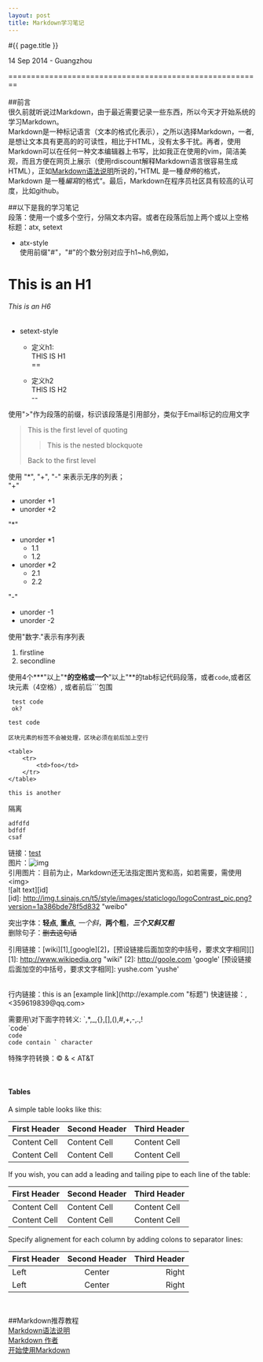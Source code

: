 ```yaml
---
layout: post
title: Markdown学习笔记
---
```


#{{ page.title }}  
<p class="meta">14 Sep 2014 - Guangzhou</p> 

========================================================  
<br>
##前言  
很久前就听说过Markdown，由于最近需要记录一些东西，所以今天才开始系统的学习Markdown。  
Markdown是一种标记语言（文本的格式化表示），之所以选择Markdown，一者,是想让文本具有更高的的可读性，相比于HTML，没有太多<tag>干扰。再者，使用Markdown可以在任何一种文本编辑器上书写，比如我正在使用的vim，简洁美观，而且方便在网页上展示（使用rdiscount解释Markdown语言很容易生成HTML），正如[Markdown语法说明][]所说的，”HTML 是一種*發佈*的格式，Markdown 是一種*編寫*的格式“。最后，Markdown在程序员社区具有较高的认可度，比如github。  

##以下是我的学习笔记  
段落：使用一个或多个空行，分隔文本内容。或者在段落后加上两个或以上空格  
标题：atx, setext  

* atx-style  
使用前缀"#"，"#"的个数分别对应于h1~h6,例如，  
# This is an H1  
###### This is an H6  

* setext-style  
	* 定义h1:  
	THIS IS H1  
	== 

	* 定义h2  
	THIS IS H2  
	-- 


使用">"作为段落的前缀，标识该段落是引用部分，类似于Email标记的应用文字     
> This is the first level of quoting
>
> > This is the nested blockquote
>
> Back to the first level

使用 "*", "+", "-" 来表示无序的列表；  
"+"  

+ unorder +1
+ unorder +2

"*"

* unorder *1
	* 1.1
	* 1.2
* unorder *2
	* 2.1
	* 2.2

"-" 

- unorder -1
- unorder -2

使用"数字."表示有序列表  

1. firstline
2. secondline  

使用4个***"以上"***的空格或一个**"以上"**的tab标记代码段落，或者`code`,或者区块元素（4空格）, 或者前后\`\`\`包围
    
     test code
     ok?

`test code`

    区块元素的标签不会被处理，区块必须在前后加上空行

	<table>
		<tr>
			<td>foo</td>
		</tr>
	</table>
	
	this is another  

隔离  

```
adfdfd
bdfdf
csaf
```

链接：[test](http://dfdf.com "标题")  
图片：![img](http://dfdf.com/img.png, "可以是相对路径")  
引用图片：目前为止，Markdown还无法指定图片宽和高，如若需要，需使用<img\>  
![alt text][id]  
[id]: http://img.t.sinajs.cn/t5/style/images/staticlogo/logoContrast_pic.png?version=1a386bde78f5d832 "weibo"  

突出字体：__轻点__, **重点**, *一个斜*，**两个粗**，***三个又斜又粗***  
删除句子：~~删去这句话~~

引用链接：[wiki][1],[google][2]，[预设链接后面加空的中括号，要求文字相同][]
[1]: http://www.wikipedia.org "wiki"
[2]: http://goole.com 		  'google'
[预设链接后面加空的中括号，要求文字相同]: yushe.com 'yushe'  

<br>
行内链接：this is an [example link](http://example.com "标题")  
快速链接：<http://elviskwok.github.io>, <359619839@qq.com>  

需要用\对下面字符转义: \`,\*,\_,\{\},\[\],\(\),\#,\+,\-,\.,\!  
\`code\`  
`code`  
``code contain ` character``  

特殊字符转换：&copy; &amp; &lt; AT&T  

<br>

#### Tables

A simple table looks like this:

First Header | Second Header | Third Header
------------ | ------------- | ------------
Content Cell | Content Cell  | Content Cell
Content Cell | Content Cell  | Content Cell

If you wish, you can add a leading and tailing pipe to each line of the table:

| First Header | Second Header | Third Header |
| ------------ | ------------- | ------------ |
| Content Cell | Content Cell  | Content Cell |
| Content Cell | Content Cell  | Content Cell |

Specify alignement for each column by adding colons to separator lines:

First Header | Second Header | Third Header
:----------- | :-----------: | -----------:
Left         | Center        | Right
Left         | Center        | Right


<br>

##Markdown推荐教程  
[Markdown语法说明][]  
[Markdown 作者](http://daringfireball.net/projects/markdown/)  
[开始使用Markdown](http://ued.taobao.org/blog/2012/07/getting-started-with-markdown/)  



[Markdown语法说明]: http://markdown.tw "markdown.tw"
